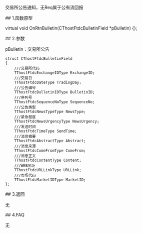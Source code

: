 <p>交易所公告通知，无Req属于公有流回报</p>
<span class="anchor" id="cadf7448-2ac5-4236-a3b7-b97283518c77"></span>
## 1.函数原型
<p>virtual void OnRtnBulletin(CThostFtdcBulletinField *pBulletin) {};</p>
<span class="anchor" id="b3480c0f-2f95-419e-b820-47b7980e2912"></span>
## 2.参数
<p>pBulletin：交易所公告</p>
<pre><code>struct CThostFtdcBulletinField
{
    ///交易所代码
    TThostFtdcExchangeIDType ExchangeID;
    ///交易日
    TThostFtdcDateType TradingDay;
    ///公告编号
    TThostFtdcBulletinIDType BulletinID;
    ///序列号
    TThostFtdcSequenceNoType SequenceNo;
    ///公告类型
    TThostFtdcNewsTypeType NewsType;
    ///紧急程度
    TThostFtdcNewsUrgencyType NewsUrgency;
    ///发送时间
    TThostFtdcTimeType SendTime;
    ///消息摘要
    TThostFtdcAbstractType Abstract;
    ///消息来源
    TThostFtdcComeFromType ComeFrom;
    ///消息正文
    TThostFtdcContentType Content;
    ///WEB地址
    TThostFtdcURLLinkType URLLink;
    ///市场代码
    TThostFtdcMarketIDType MarketID;
};
</code></pre>
<span class="anchor" id="ce1a1fc0-f26a-487f-9cba-b3ebf8599c72"></span>
## 3.返回
<p>无</p>
<span class="anchor" id="ea9293e7-eb97-491d-aff1-b48bfe20c145"></span>
## 4.FAQ
<p>无</p>
